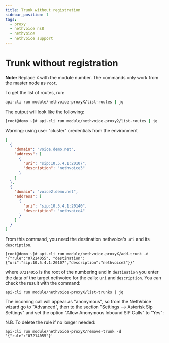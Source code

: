 ```yaml
---
title: Trunk without registration
sidebar_position: 1
tags: 
  - proxy
  - nethvoice ns8
  - nethvoice
  - nethvoice support
---
```


# Trunk without registration

**Note:** Replace `X` with the module number. The commands only work from the master node as `root`.

To get the list of routes, run:
```bash
api-cli run module/nethvoice-proxyX/list-routes | jq
```

The output will look like the following:
```bash
[root@demo ~]# api-cli run module/nethvoice-proxy2/list-routes | jq
```

Warning: using user "cluster" credentials from the environment
```json
[
  {
    "domain": "voice.demo.net",
    "address": [
      {
        "uri": "sip:10.5.4.1:20107",
        "description": "nethvoice3"
      }
    ]
  },
  {
    "domain": "voice2.demo.net",
    "address": [
      {
        "uri": "sip:10.5.4.1:20140",
        "description": "nethvoice4"
      }
    ]
  }
]
```

From this command, you need the destination nethvoice's `uri` and its `description`.
```
[root@demo ~]# api-cli run module/nethvoice-proxyX/add-trunk -d  '{"rule":"07214055", "destination":{"uri":"sip:10.5.4.1:20107","description":"nethvoice3"}}'
```

where `07214055` is the root of the numbering and in `destination` you enter the data of the target nethvoice for the calls: `uri` and `description`. You can check the result with the command:
```
api-cli run module/nethvoice-proxyX/list-trunks | jq
```
The incoming call will appear as "anonymous", so from the NethVoice wizard go to "Advanced", then to the section "Settings --> Asterisk Sip Settings" and set the option "Allow Anonymous Inbound SIP Calls" to "Yes":

N.B. To delete the rule if no longer needed:
```
api-cli run module/nethvoice-proxyX/remove-trunk -d '{"rule":"07214055"}'         
```
